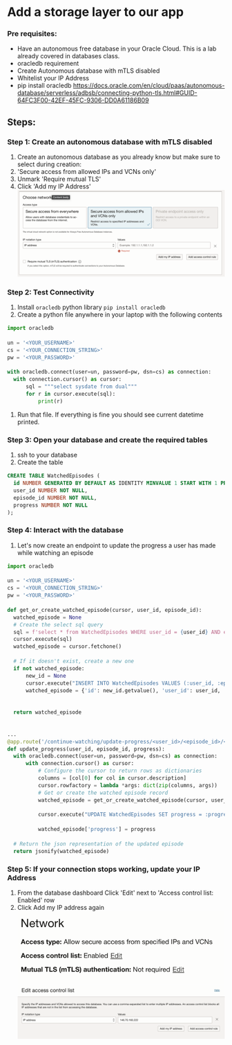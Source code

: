 # Add a storage layer to our app

### Pre requisites: 
* Have an autonomous free database in your Oracle Cloud. This is a lab already covered in databases class.
* oracledb requirement
* Create Autonomous database with mTLS disabled
* Whitelist your IP Address
* pip install oracledb
https://docs.oracle.com/en/cloud/paas/autonomous-database/serverless/adbsb/connecting-python-tls.html#GUID-64FC3F00-42EF-45FC-9306-DD0A61186B09

## Steps:

### Step 1: Create an autonomous database with mTLS disabled
1. Create an autonomous database as you already know but make sure to select during creation:
  1. 'Secure access from allowed IPs and VCNs only'
  1. Unmark 'Require mutual TLS'
  1. Click 'Add my IP Address'
![Screenshot of the creation](img/oracle_create_tls_db.png)

### Step 2: Test Connectivity

1. Install `oracledb` python library `pip install oracledb`
1. Create a python file anywhere in your laptop with the following contents
  ```python
import oracledb

un = '<YOUR_USERNAME>'
cs = '<YOUR_CONNECTION_STRING>'
pw = '<YOUR_PASSWORD>'

with oracledb.connect(user=un, password=pw, dsn=cs) as connection:
    with connection.cursor() as cursor:
        sql = """select sysdate from dual"""
        for r in cursor.execute(sql):
            print(r)
```
1. Run that file. If everything is fine you should see current datetime printed.

### Step 3: Open your database and create the required tables
1. ssh to your database
1. Create the table
  ```sql
CREATE TABLE WatchedEpisodes (
    id NUMBER GENERATED BY DEFAULT AS IDENTITY MINVALUE 1 START WITH 1 PRIMARY KEY,
    user_id NUMBER NOT NULL,
    episode_id NUMBER NOT NULL,
    progress NUMBER NOT NULL
);
```

### Step 4: Interact with the database
1. Let's now create an endpoint to update the progress a user has made while watching an episode
  ```python
import oracledb

un = '<YOUR_USERNAME>'
cs = '<YOUR_CONNECTION_STRING>'
pw = '<YOUR_PASSWORD>'

def get_or_create_watched_episode(cursor, user_id, episode_id):
    watched_episode = None
    # Create the select sql query
    sql = f'select * from WatchedEpisodes WHERE user_id = {user_id} AND episode_id = {episode_id}'
    cursor.execute(sql)
    watched_episode = cursor.fetchone()

    # If it doesn't exist, create a new one
    if not watched_episode:
        new_id = None
        cursor.execute("INSERT INTO WatchedEpisodes VALUES (:user_id, :episode_id, :progress) RETURNING id INTO :new_id", [user_id, episode_id, 0, new_id])
        watched_episode = {'id': new_id.getvalue(), 'user_id': user_id, 'episode_id': episode_id, 'progress': 0}
                
    
    return watched_episode


...
@app.route('/continue-watching/update-progress/<user_id>/<episode_id>/<progress>')
def update_progress(user_id, episode_id, progress):
    with oracledb.connect(user=un, password=pw, dsn=cs) as connection:
        with connection.cursor() as cursor:
            # Configure the cursor to return rows as dictionaries
            columns = [col[0] for col in cursor.description]
            cursor.rowfactory = lambda *args: dict(zip(columns, args))
            # Get or create the watched episode record
            watched_episode = get_or_create_watched_episode(cursor, user_id, episode_id)
            
            cursor.execute("UPDATE WatchedEpisodes SET progress = :progress WHERE id = :id", [progress, watched_episode['id']])

            watched_episode['progress'] = progress

    # Return the json representation of the updated episode
    return jsonify(watched_episode)
```

### Step 5: If your connection stops working, update your IP Address
1. From the database dashboard Click 'Edit' next to 'Access control list: Enabled' row
1. Click Add my IP address again
![Screenshot of the modification](img/oracle_network.png)
![Screenshot of the modification](img/oracle_modify_ip.png)
